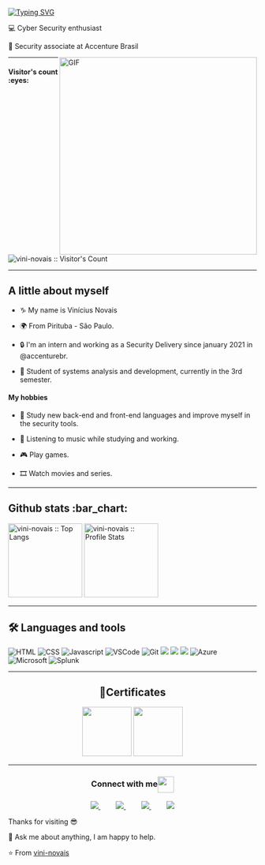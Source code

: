 [![Typing SVG](https://readme-typing-svg.herokuapp.com?color=F7D300&lines=Hello+world!+I'm+Vin%C3%ADcius+Novais!;And+I'm+passionate+about+technology)](https://git.io/typing-svg)
<p>💻 Cyber Security enthusiast </p>
<p>🤵 Security associate at Accenture Brasil </p>

<img align="right" alt="GIF" src="https://cdn-images-1.medium.com/max/800/0*ZnNHGO20RCbUGatL.gif" width="400"/>
  
  **********
  
  <h4 align="left">Visitor's count :eyes:</h4>
  <p align="left"><img src="https://profile-counter.glitch.me/vini-novais/count.svg" alt="vini-novais :: Visitor's Count" /></p>
  
  **********
  
  <h2 align="left"> A little about myself </h2>
  
- <p>♑ My name is Vinícius Novais </p>
- <p>🌍 From Pirituba - São Paulo.</p>
- <p>🔒 I'm an intern and working as a Security Delivery since january 2021 in @accenturebr.</p>
- <p>📕 Student of systems analysis and development, currently in the 3rd semester.</p>


<h4 align="left"> My hobbies </h4>
  
- <p>📘 Study new back-end and front-end languages and improve myself in the security tools.</p>
- <p>🎵 Listening to music while studying and working.</p>
- <p>🎮 Play games. </p>
- <p>🎞  Watch movies and series. </p>


**********

<div align="left">
  <h2 align="left">Github stats :bar_chart:</h2>
<img height="150em" src="https://github-readme-stats.vercel.app/api/top-langs/?username=vini-novais&langs_count=10&theme=tokyonight&layout=compact" alt="vini-novais :: Top Langs"/>
<img height="150em" src="https://github-readme-stats.vercel.app/api?username=vini-novais&show_icons=true&theme=synthwave" alt="vini-novais :: Profile Stats"
[![GitHub Streak](http://github-readme-streak-stats.herokuapp.com?user=vini-novais&theme=dracula&hide_border=true)](https://git.io/streak-stats)

</div>

**********
  
<h2 align="left">🛠️ Languages and tools</h2>

![HTML](https://img.shields.io/badge/html%20-%23E34F26.svg?&style=for-the-badge&logo=html5&logoColor=white)
![CSS](https://img.shields.io/badge/css%20-%231572B6.svg?&style=for-the-badge&logo=css3&logoColor=white)
![Javascript](https://img.shields.io/badge/-Javascript-ffb400?style=for-the-badge&logo=javascript&logoColor=ffff3f)
![VSCode](https://img.shields.io/badge/-vscode-00a8e8?style=for-the-badge&logo=visual-studio-code)
![Git](https://img.shields.io/badge/git%20-%23F05033.svg?&style=for-the-badge&logo=git&logoColor=white)
    <img src="https://img.shields.io/badge/Java-ED8B00?style=for-the-badge&logo=java&logoColor=white">
    <img src="https://img.shields.io/badge/Amazon_AWS-232F3E?style=for-the-badge&logo=amazon-aws&logoColor=white">
    <img src="https://img.shields.io/badge/MySQL-00000F?style=for-the-badge&logo=mysql&logoColor=white">
    <img alt="Azure" src="https://img.shields.io/badge/azure-%230072C6.svg?style=for-the-badge&logo=azure-devops&logoColor=white"/>
![Microsoft](https://img.shields.io/badge/Microsoft-0078D4?style=for-the-badge&logo=microsoft&logoColor=white)
![Splunk](https://img.shields.io/badge/splunk-%23000000.svg?style=for-the-badge&logo=splunk&logoColor=white)  

  
**********
  
<h2 align="center">📃Certificates</h2>
 
  <div align="center">
 <img src="https://www.green.com.br/site/wp-content/uploads/2021/03/sc900.png" height="100px">
 <img src="https://d24s38jd6z1bka.cloudfront.net/upload/images/banner/69510-image.png" height="100px">
  </div>
  
**********
  
<div>
  <h3 align="center">Connect with me<img align="center" src="https://github.com/rajput2107/rajput2107/blob/master/Assets/Handshake.gif" height="33px" /></h3> 
</div>
<p align="center">
    <a href="https://github.com/vini-novais">
        <img  src="https://img.shields.io/badge/github-%23100000.svg?&style=for-the-badge&logo=github&logoColor=white&link=mailto:https://github.com/vini-novais">
    </a>
    &nbsp;&nbsp;&nbsp;&nbsp;&nbsp;&nbsp;&nbsp;
    <a href="mailto:novais.19988@gmail.com">
        <img src="https://img.shields.io/badge/gmail-D14836?&style=for-the-badge&logo=gmail&logoColor=white&link=mailto:novais.19988@gmail.com">
    </a>
    &nbsp;&nbsp;&nbsp;&nbsp;&nbsp;&nbsp;&nbsp;
    <a href="https://www.linkedin.com/in/vinicius-novais98/">
        <img src="https://img.shields.io/badge/linkedin-%230077B5.svg?&style=for-the-badge&logo=linkedin&logoColor=white&link=mailto:https://www.linkedin.com/in/vinicius-novais-09067b203/">
    </a>
   &nbsp;&nbsp;&nbsp;&nbsp;&nbsp;&nbsp;&nbsp;
    <a href="https://www.instagram.com/novaizera/">
      <img src="https://img.shields.io/badge/Instagram-E4405F?style=for-the-badge&logo=instagram&logoColor=white&link=mailto:https://www.instagram.com/novaizera/">
    </a>
</p>

  <p> Thanks for visiting 😎 </p>
  <p>💬 Ask me about anything, I am happy to help. </p>

⭐️ From [vini-novais](https://github.com/vini-novais)

